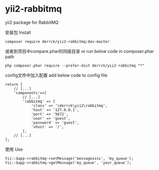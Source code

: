 # yii2-rabbitmq
yii2 package for RabbitMQ

安装包 Install 
```
composer require derrck/yii2-rabbitmq:dev-master
```
或者到项目中compare.phar的同级目录 or run below code in composer.phar path
```
php composer.phar require --prefer-dist derrck/yii2-rabbitmq "*"
```

config文件中加入配置 add below code to config file
```
return [
	// [...]
	'components'=>[
		// [...]
		'rabbitmq' => [
            'class' => '\derrck\yii2\rabbitmq',
            'host' => '127.0.0.1',
            'port' => '5672',
            'user' => 'guest',
            'password' => 'guest',
            'vhost' => '/',
        ],
	// [...]
];
```

使用 Use
```
Yii::$app->rabbitmq->setMessage('messagessss', 'my_queue');
Yii::$app->rabbitmq->getMessage('my_queue', 'your_queue');
```
